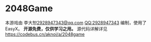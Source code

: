 # 2048Game
本游戏由 李大恕<2928947343@qq.com> <QQ:2928947343> 编制，使用了 EasyX。
**开源免费，仅供学习之用。**
源代码详解详见 https://codebus.cn/aknoi/a/2048game
